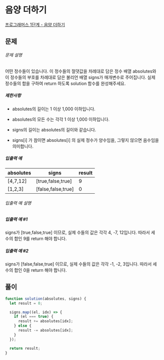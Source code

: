 # 음양 더하기

[프로그래머스 1단계 - 음양 더하기](https://school.programmers.co.kr/learn/courses/30/lessons/76501)

## 문제

###### 문제 설명

어떤 정수들이 있습니다. 이 정수들의 절댓값을 차례대로 담은 정수 배열 absolutes와 이 정수들의 부호를 차례대로 담은 불리언 배열 signs가 매개변수로 주어집니다. 실제 정수들의 합을 구하여 return 하도록 solution 함수를 완성해주세요.

##### 제한사항

- absolutes의 길이는 1 이상 1,000 이하입니다.

- absolutes의 모든 수는 각각 1 이상 1,000 이하입니다.

- signs의 길이는 absolutes의 길이와 같습니다.

- signs[i] 가 참이면 absolutes[i] 의 실제 정수가 양수임을, 그렇지 않으면 음수임을 의미합니다.

##### 입출력 예

| absolutes | signs              | result |
| --------- | ------------------ | ------ |
| [4,7,12]  | [true,false,true]  | 9      |
| [1,2,3]   | [false,false,true] | 0      |

###### 입출력 예 설명

##### 입출력 예 #1

signs가 [true,false,true] 이므로, 실제 수들의 값은 각각 4, -7, 12입니다.
따라서 세 수의 합인 9를 return 해야 합니다.

##### 입출력 예 #2

signs가 [false,false,true] 이므로, 실제 수들의 값은 각각 -1, -2, 3입니다.
따라서 세 수의 합인 0을 return 해야 합니다.

## 풀이

```javascript
function solution(absolutes, signs) {
  let result = 0;

  signs.map((el, idx) => {
    if (el === true) {
      result += absolutes[idx];
    } else {
      result -= absolutes[idx];
    }
  });

  return result;
}
```
